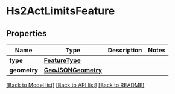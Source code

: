 # Hs2ActLimitsFeature

## Properties
Name | Type | Description | Notes
------------ | ------------- | ------------- | -------------
**type** | [**FeatureType**](FeatureType.md) |  | 
**geometry** | [**GeoJSONGeometry**](GeoJSONGeometry.md) |  | 

[[Back to Model list]](../README.md#documentation-for-models) [[Back to API list]](../README.md#documentation-for-api-endpoints) [[Back to README]](../README.md)

